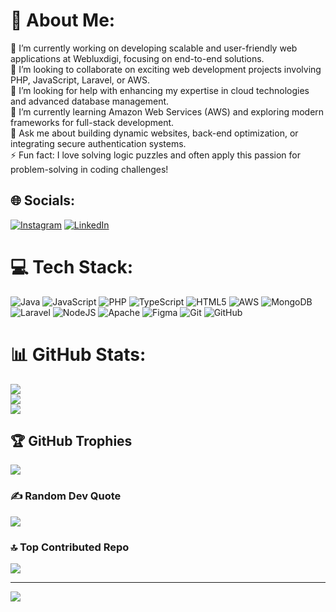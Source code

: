 # 💫 About Me:
🔭 I’m currently working on developing scalable and user-friendly web applications at Webluxdigi, focusing on end-to-end solutions.<br>👯 I’m looking to collaborate on exciting web development projects involving PHP, JavaScript, Laravel, or AWS.<br>🤝 I’m looking for help with enhancing my expertise in cloud technologies and advanced database management.<br>🌱 I’m currently learning Amazon Web Services (AWS) and exploring modern frameworks for full-stack development.<br>💬 Ask me about building dynamic websites, back-end optimization, or integrating secure authentication systems.<br>⚡ Fun fact: I love solving logic puzzles and often apply this passion for problem-solving in coding challenges!


## 🌐 Socials:
[![Instagram](https://img.shields.io/badge/Instagram-%23E4405F.svg?logo=Instagram&logoColor=white)](https://instagram.com/rishabh_4746) [![LinkedIn](https://img.shields.io/badge/LinkedIn-%230077B5.svg?logo=linkedin&logoColor=white)](https://linkedin.com/in/https://www.linkedin.com/in/rishi-pandey-475a71327/) 

# 💻 Tech Stack:
![Java](https://img.shields.io/badge/java-%23ED8B00.svg?style=for-the-badge&logo=openjdk&logoColor=white) ![JavaScript](https://img.shields.io/badge/javascript-%23323330.svg?style=for-the-badge&logo=javascript&logoColor=%23F7DF1E) ![PHP](https://img.shields.io/badge/php-%23777BB4.svg?style=for-the-badge&logo=php&logoColor=white) ![TypeScript](https://img.shields.io/badge/typescript-%23007ACC.svg?style=for-the-badge&logo=typescript&logoColor=white) ![HTML5](https://img.shields.io/badge/html5-%23E34F26.svg?style=for-the-badge&logo=html5&logoColor=white) ![AWS](https://img.shields.io/badge/AWS-%23FF9900.svg?style=for-the-badge&logo=amazon-aws&logoColor=white) ![MongoDB](https://img.shields.io/badge/MongoDB-%234ea94b.svg?style=for-the-badge&logo=mongodb&logoColor=white) ![Laravel](https://img.shields.io/badge/laravel-%23FF2D20.svg?style=for-the-badge&logo=laravel&logoColor=white) ![NodeJS](https://img.shields.io/badge/node.js-6DA55F?style=for-the-badge&logo=node.js&logoColor=white) ![Apache](https://img.shields.io/badge/apache-%23D42029.svg?style=for-the-badge&logo=apache&logoColor=white) ![Figma](https://img.shields.io/badge/figma-%23F24E1E.svg?style=for-the-badge&logo=figma&logoColor=white) ![Git](https://img.shields.io/badge/git-%23F05033.svg?style=for-the-badge&logo=git&logoColor=white) ![GitHub](https://img.shields.io/badge/github-%23121011.svg?style=for-the-badge&logo=github&logoColor=white)
# 📊 GitHub Stats:
![](https://github-readme-stats.vercel.app/api?username=rishabh7516&theme=dark&hide_border=false&include_all_commits=true&count_private=true)<br/>
![](https://github-readme-streak-stats.herokuapp.com/?user=rishabh7516&theme=dark&hide_border=false)<br/>
![](https://github-readme-stats.vercel.app/api/top-langs/?username=rishabh7516&theme=dark&hide_border=false&include_all_commits=true&count_private=true&layout=compact)

## 🏆 GitHub Trophies
![](https://github-profile-trophy.vercel.app/?username=rishabh7516&theme=radical&no-frame=false&no-bg=true&margin-w=4)

### ✍️ Random Dev Quote
![](https://quotes-github-readme.vercel.app/api?type=horizontal&theme=radical)

### 🔝 Top Contributed Repo
![](https://github-contributor-stats.vercel.app/api?username=rishabh7516&limit=5&theme=dark&combine_all_yearly_contributions=true)

---
[![](https://visitcount.itsvg.in/api?id=rishabh7516&icon=8&color=0)](https://visitcount.itsvg.in)

<!-- Proudly created with GPRM ( https://gprm.itsvg.in ) -->
